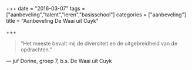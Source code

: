 +++
date = "2016-03-07"
tags = ["aanbeveling","talent","leren","basisschool"]
categories = ["aanbeveling"]
title = "Aanbeveling De Waai uit Cuyk"

+++

> “Het meeste bevalt mij de diversiteit en de uitgebreidheid van de opdrachten.”

— juf Dorine, groep 7, b.s. De Waai uit Cuyk
